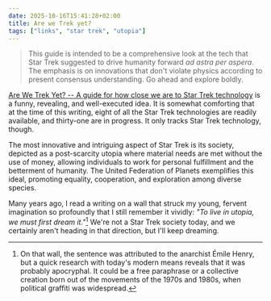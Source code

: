 ```yaml
---
date: 2025-10-16T15:41:28+02:00
title: Are we Trek yet?
tags: ["links", "star trek", "utopia"]
---
```


> This guide is intended to be a comprehensive look at the tech that Star Trek suggested to drive humanity forward _ad astra per aspera_. The emphasis is on innovations that don't violate physics according to present consensus understanding. Go ahead and explore boldly.

[Are We Trek Yet? -- A guide for how close we are to Star Trek technology](https://arewetrekyet.com)  is a funny, revealing, and well-executed idea. It is somewhat comforting that at the time of this writing, eight of all the Star Trek technologies are readily available, and thirty-one are in progress. It only tracks Star Trek technology, though. 

The most innovative and intriguing aspect of Star Trek is its society, depicted as a post-scarcity utopia where material needs are met without the use of money, allowing individuals to work for personal fulfillment and the betterment of humanity. The United Federation of Planets exemplifies this ideal, promoting equality, cooperation, and exploration among diverse species. 

Many years ago, I read a writing on a wall that struck my young, fervent imagination so profoundly that I still remember it vividly: _"To live in utopia, we must first dream it."_[^1] We're not a Star Trek society today, and we certainly aren't heading in that direction, but I'll keep dreaming.

[^1]: On that wall, the sentence was attributed to the anarchist Émile Henry, but a quick research with today's modern means reveals that it was probably apocryphal. It could be a free paraphrase or a collective creation born out of the movements of the 1970s and 1980s, when political graffiti was widespread.